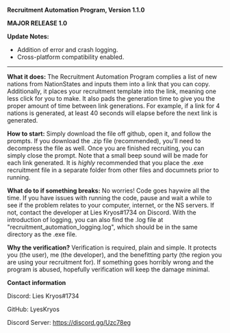 **Recruitment Automation Program, Version 1.1.0**

**MAJOR RELEASE 1.0**

**Update Notes:**

- Addition of error and crash logging.
- Cross-platform compatibility enabled.
--------------------------

**What it does:**
The Recruitment Automation Program complies a list of new nations from NationStates and inputs them into a link that you can copy. Additionally, it places your recruitment template into the link, meaning one less click for you to make. It also pads the generation time to give you the proper amount of time between link generations. For example, if a link for 4 nations is generated, at least 40 seconds will elapse before the next link is generated.

**How to start:**
Simply download the file off github, open it, and follow the prompts. If you download the .zip file (recommended), you'll need to decompress the file as well. Once you are finished recruiting, you can simply close the prompt. Note that a small beep sound will be made for each link generated. It is *highly* recommended that you place the .exe recruitment file in a separate folder from other files and documnets prior to running.

**What do to if something breaks:**
No worries! Code goes haywire all the time. If you have issues with running the code, pause and wait a while to see if the problem relates to your computer, internet, or the NS servers. If not, contact the developer at Lies Kryos#1734 on Discord. With the introduction of logging, you can also find the .log file at "recruitment_automation_logging.log", which should be in the same directory as the .exe file. 

**Why the verification?**
Verification is required, plain and simple. It protects you (the user), me (the developer), and the benefitting party (the region you are using your recruitment for). If something goes horribly wrong and the program is abused, hopefully verification will keep the damage minimal.

**Contact information**

Discord: Lies Kryos#1734

GitHub: LyesKryos

Discord Server: https://discord.gg/Uzc78eg
